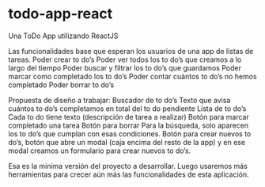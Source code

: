 # todo-app-react
Una ToDo App utilizando ReactJS


Las funcionalidades base que esperan los usuarios de una app de listas de tareas.
Poder crear to do’s
Poder ver todos los to do’s que creamos a lo largo del tiempo
Poder buscar y filtrar los to do’s que guardamos
Poder marcar como completado los to do’s
Poder contar cuántos to do’s no hemos completado
Poder borrar to do’s

Propuesta de diseño a trabajar:
Buscador de to do’s
Texto que avisa cuántos to do’s completamos en total del to do pendiente
Lista de to do’s
Cada to do tiene texto (descripción de tarea a realizar)
Botón para marcar completado una tarea
Botón para borrar
Para la búsqueda, solo aparecen los to do’s que cumplan con esas condiciones.
Botón para crear nuevos to do’s, botón que abre un modal (caja encima del resto de la app) y en ese modal creamos un formulario para crear nuevos to do’s.

Esa es la mínima versión del proyecto a desarrollar. Luego usaremos más herramientas para crecer aún más las funcionalidades de esta aplicación.
